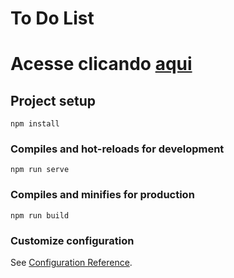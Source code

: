 # To Do List 
# Acesse clicando <a href="https://todolist-cacf1.web.app/#/" target="_blank">aqui </a>

## Project setup
```
npm install
```

### Compiles and hot-reloads for development
```
npm run serve
```

### Compiles and minifies for production
```
npm run build
```

### Customize configuration
See [Configuration Reference](https://cli.vuejs.org/config/).
